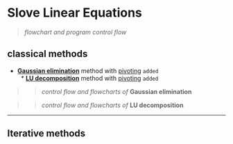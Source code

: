 # Slove Linear Equations
>  _flowchart and program control flow_

## classical methods

  * [**Gaussian elimination**][Gaussian_elimination] method with [pivoting][Pivot_element] `added`<br>
   
  * [**LU decomposition**][LU_decomposition] method with [pivoting][Pivot_element] `added`<br>

>> _control flow and flowcharts of_ **Gaussian elimination**

>> _control flow and flowcharts of_ **LU decomposition**

--------------------
## Iterative methods

[Gaussian_elimination]:https://en.wikipedia.org/wiki/Gaussian_elimination "Refer to WIKIPEDIA."
[Pivot_element]:https://en.wikipedia.org/wiki/Pivot_element "Refer to WIKIPEDIA."
[LU_decomposition]:https://en.wikipedia.org/wiki/LU_decomposition "Refer to WIKIPEDIA."
